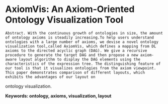 AxiomVis: An Axiom-Oriented Ontology Visualization Tool
=====================================


    Abstract. With the continuous growth of ontologies in size, the amount of ontology axioms is steadily increasing.To help users understand ontologies with a large number of axioms, we devise a novel ontology visualization tool,called AxiomVis, which defines a mapping from DL axioms to the directed acyclic graph (DAG). We give a recursive procedure to generate the target DAG and then propose a new axiom-aware layout algorithm to display the DAG elements using the characteristics of the expression tree. The distinguishing feature of our tool is that it visualizes ontologies from the axiom viewpoint. This paper demonstrates comparison of different layouts, which exhibits the advantages of our layout on
ontology visualization.

__Keywords: ontology, axioms, visualization, layout__

